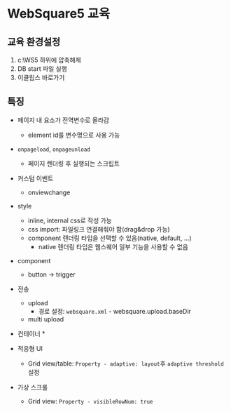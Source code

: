 # WebSquare5 교육

## 교육 환경설정

1. c:\WS5 하위에 압축해제
1. DB start 파일 실행
1. 이클립스 바로가기

## 특징

* 페이지 내 요소가 전역변수로 올라감
  * element id를 변수명으로 사용 가능
* `onpageload`, `onpageunload`
  * 페이지 렌더링 후 실행되는 스크립트
* 커스텀 이벤트
  * onviewchange
* style
  * inline, internal css로 작성 가능
  * css import: 파일링크 연결해줘야 함(drag&drop 가능)
  * component 렌더링 타입을 선택할 수 있음(native, default, ...)
    * native 렌더링 타입은 웹스퀘어 일부 기능을 사용할 수 없음
* component
  * button -> trigger
* 전송
  * upload
    * 경로 설정: `websquare.xml` - websquare.upload.baseDir
  * multi upload
* 컨테이너
  * 

* 적응형 UI
  * Grid view/table: `Property - adaptive: layout`후 `adaptive threshold` 설정
* 가상 스크롤
  * Grid view: `Property - visibleRowNum: true`